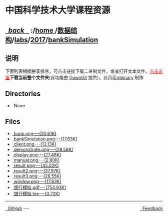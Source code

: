 
<!--
<head>
    <meta http-equiv="content-type" content="text/html; charset=utf-8">
    <title> 中国科学技术大学课程资源</title>
</head>
-->
# 中国科学技术大学课程资源

<div>
  <h2>
    <a href="../index.html">&nbsp;&nbsp;<i class="fa fa-level-up">back </i>&nbsp;&nbsp;</a>
    :/<a href="../../../../index.html">home <i class="fa fa-home"></i></a>/<a href="../../../index.html">数据结构</a>/<a href="../../index.html">labs</a>/<a href="../index.html">2017</a>/<a href="index.html">bankSimulation</a>
  </h2>
</div>

## 说明
下面列表根据拼音排序，可点击链接下载二进制文件，或者打开文本文件。<a href="http://downgit.zhoudaxiaa.com/#/home?url=https://github.com/USTC-Resource/USTC-Course/tree/master/数据结构/labs/2017/bankSimulation" style="color:red" target="_black">点击这里</a>**下载当前整个文件夹**(此功能由 [DownGit](http://downgit.zhoudaxiaa.com) 提供）。此页面[mbinary](https://mbinary.xyz) 制作

## Directories
<ul><li><i class="fa fa-meh-o"></i>&nbsp;None</li></ul>

## Files
<ul><li><a href="https://raw.githubusercontent.com/USTC-Resource/USTC-Course/master/数据结构/labs/2017/bankSimulation/bank.png"><i class="fa fa-file-picture-o"></i>&nbsp;bank.png---(20.61K)</a></li>
<li><a href="https://raw.githubusercontent.com/USTC-Resource/USTC-Course/master/数据结构/labs/2017/bankSimulation/bankSimulation.png"><i class="fa fa-file-picture-o"></i>&nbsp;bankSimulation.png---(17.63K)</a></li>
<li><a href="https://raw.githubusercontent.com/USTC-Resource/USTC-Course/master/数据结构/labs/2017/bankSimulation/client.png"><i class="fa fa-file-picture-o"></i>&nbsp;client.png---(13.13K)</a></li>
<li><a href="https://raw.githubusercontent.com/USTC-Resource/USTC-Course/master/数据结构/labs/2017/bankSimulation/demonstrate.png"><i class="fa fa-file-picture-o"></i>&nbsp;demonstrate.png---(28.58K)</a></li>
<li><a href="https://raw.githubusercontent.com/USTC-Resource/USTC-Course/master/数据结构/labs/2017/bankSimulation/display.png"><i class="fa fa-file-picture-o"></i>&nbsp;display.png---(27.48K)</a></li>
<li><a href="https://raw.githubusercontent.com/USTC-Resource/USTC-Course/master/数据结构/labs/2017/bankSimulation/manual.png"><i class="fa fa-file-picture-o"></i>&nbsp;manual.png---(2.80K)</a></li>
<li><a href="https://raw.githubusercontent.com/USTC-Resource/USTC-Course/master/数据结构/labs/2017/bankSimulation/result.png"><i class="fa fa-file-picture-o"></i>&nbsp;result.png---(45.02K)</a></li>
<li><a href="https://raw.githubusercontent.com/USTC-Resource/USTC-Course/master/数据结构/labs/2017/bankSimulation/result2.png"><i class="fa fa-file-picture-o"></i>&nbsp;result2.png---(37.97K)</a></li>
<li><a href="https://raw.githubusercontent.com/USTC-Resource/USTC-Course/master/数据结构/labs/2017/bankSimulation/result3.png"><i class="fa fa-file-picture-o"></i>&nbsp;result3.png---(28.55K)</a></li>
<li><a href="https://raw.githubusercontent.com/USTC-Resource/USTC-Course/master/数据结构/labs/2017/bankSimulation/window.png"><i class="fa fa-file-picture-o"></i>&nbsp;window.png---(17.83K)</a></li>
<li><a href="https://raw.githubusercontent.com/USTC-Resource/USTC-Course/master/数据结构/labs/2017/bankSimulation/银行模拟.pdf"><i class="fa fa-file-pdf-o"></i>&nbsp;银行模拟.pdf---(754.93K)</a></li>
<li><a href="https://raw.githubusercontent.com/USTC-Resource/USTC-Course/master/数据结构/labs/2017/bankSimulation/银行模拟.tex"><i class="fa fa-pencil-square-o"></i>&nbsp;银行模拟.tex---(3.72K)</a></li></ul>

---
<div style="text-decration:underline;display:inline">
  <a href="https://github.com/USTC-Resource/USTC-Course.git" target="_blank" rel="external"><i class="fa fa-github"></i>&nbsp; GitHub</a>
  <a href="mailto:&#122;huheqin1@gmail?subject=反馈与建议" style="float:right" target="_blank" rel="external"><i class="fa fa-envelope"></i>&nbsp; Feedback</a>
</div>
---


